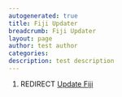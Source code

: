 ```yaml
---
autogenerated: true
title: Fiji Updater
breadcrumb: Fiji Updater
layout: page
author: test author
categories: 
description: test description
---
```


1.  REDIRECT [Update Fiji](Update_Fiji "wikilink")
